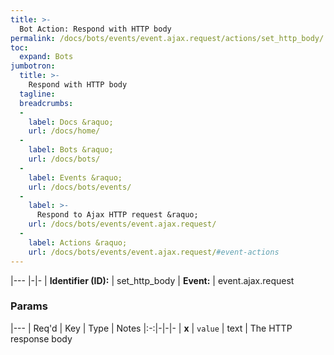 ```yaml
---
title: >-
  Bot Action: Respond with HTTP body
permalink: /docs/bots/events/event.ajax.request/actions/set_http_body/
toc:
  expand: Bots
jumbotron:
  title: >-
    Respond with HTTP body
  tagline: 
  breadcrumbs:
  -
    label: Docs &raquo;
    url: /docs/home/
  -
    label: Bots &raquo;
    url: /docs/bots/
  -
    label: Events &raquo;
    url: /docs/bots/events/
  -
    label: >-
      Respond to Ajax HTTP request &raquo;
    url: /docs/bots/events/event.ajax.request/
  -
    label: Actions &raquo;
    url: /docs/bots/events/event.ajax.request/#event-actions
---
```


|---
|-|-
| **Identifier (ID):** | set_http_body
| **Event:** | event.ajax.request

### Params

|---
| Req'd | Key | Type | Notes
|:-:|-|-|-
| **x** | `value` | text | The HTTP response body

